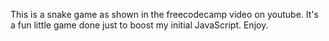 This is a snake game as shown in the freecodecamp video on youtube. It's a fun little game done just to boost my initial JavaScript. Enjoy.
